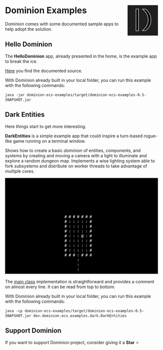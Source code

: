 # <img src="https://raw.githubusercontent.com/dominion-dev/dominion-dev.github.io/main/dominion-logo-square.png" align="right" width="100"> Dominion Examples

Dominion comes with some documented sample apps to help adopt the solution.

## Hello Dominion

The **HelloDominion** app, already presented in the home, is the example app to break the ice.

[Here](https://github.com/dominion-dev/dominion-ecs-java/blob/main/dominion-ecs-examples/src/main/java/dev/dominion/ecs/examples/hello/HelloDominion.java)
you find the documented source.

With Dominion already built in your local folder, you can run this example with the following commands:

```
java -jar dominion-ecs-examples/target/dominion-ecs-examples-0.5-SNAPSHOT.jar
```

## Dark Entities

Here things start to get more interesting.

**DarkEntities** is a simple example app that could inspire a turn-based rogue-like game running on a terminal window.

Shows how to create a basic _dominion_ of entities, components, and systems by creating and moving a camera with a light
to illuminate and explore a random dungeon map. Implements a wise lighting system able to fork subsystems and distribute on
worker threads to take advantage of multiple cores.

<img src="https://raw.githubusercontent.com/dominion-dev/dominion-ecs-java/main/dominion-ecs-examples/dark-entities-01.gif">

The [main class](https://github.com/dominion-dev/dominion-ecs-java/blob/main/dominion-ecs-examples/src/main/java/dev/dominion/ecs/examples/dark/DarkEntities.java)
implementation is straightforward and provides a comment on almost every line. It can be read from top to bottom.

With Dominion already built in your local folder, you can run this example with the following commands:

```
java -cp dominion-ecs-examples/target/dominion-ecs-examples-0.5-SNAPSHOT.jar dev.dominion.ecs.examples.dark.DarkEntities
```

## Support Dominion

If you want to support Dominion project, consider giving it a **Star** ⭐️
